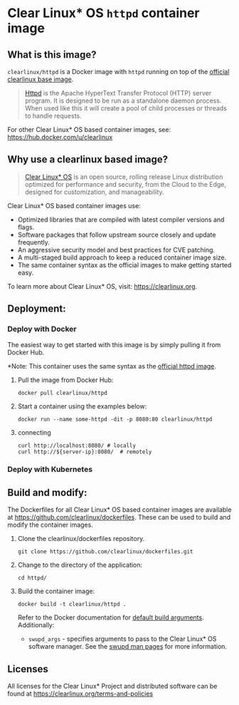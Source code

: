 # Clear Linux* OS `httpd` container image

<!-- Required -->
## What is this image?

`clearlinux/httpd` is a Docker image with `httpd` running on top of the
[official clearlinux base image](https://hub.docker.com/_/clearlinux). 

<!-- application introduction -->
> [Httpd](https://httpd.apache.org/docs/2.4/programs/httpd.html) is the Apache HyperText 
> Transfer Protocol (HTTP) server program. It is designed to be run as a standalone 
> daemon process. When used like this it will create a pool of child processes or threads 
> to handle requests.

For other Clear Linux* OS
based container images, see: https://hub.docker.com/u/clearlinux

## Why use a clearlinux based image?

<!-- CL introduction -->
> [Clear Linux* OS](https://clearlinux.org/) is an open source, rolling release
> Linux distribution optimized for performance and security, from the Cloud to
> the Edge, designed for customization, and manageability.

Clear Linux* OS based container images use:
* Optimized libraries that are compiled with latest compiler versions and
  flags.
* Software packages that follow upstream source closely and update frequently.
* An aggressive security model and best practices for CVE patching.
* A multi-staged build approach to keep a reduced container image size.
* The same container syntax as the official images to make getting started
  easy. 

To learn more about Clear Linux* OS, visit: https://clearlinux.org.

<!-- Required -->
## Deployment:

### Deploy with Docker
The easiest way to get started with this image is by simply pulling it from
Docker Hub. 

*Note: This container uses the same syntax as the [official httpd image](https://hub.docker.com/_/httpd).


1. Pull the image from Docker Hub: 
    ```
    docker pull clearlinux/httpd
    ```

2. Start a container using the examples below:

    ```
    docker run --name some-httpd -dit -p 8080:80 clearlinux/httpd
    ```
    
3. connecting
    
    ```
    curl http://localhost:8080/	# locally
    curl http://${server-ip}:8080/	# remotely
    ```
    
<!-- Optional -->
### Deploy with Kubernetes

<!-- Required -->
## Build and modify:

The Dockerfiles for all Clear Linux* OS based container images are available at
https://github.com/clearlinux/dockerfiles. These can be used to build and
modify the container images.

1. Clone the clearlinux/dockerfiles repository.
    ```
    git clone https://github.com/clearlinux/dockerfiles.git
    ```

2. Change to the directory of the application:
    ```
    cd httpd/
    ```

3. Build the container image:
    ```
    docker build -t clearlinux/httpd .
    ```

   Refer to the Docker documentation for [default build arguments](https://docs.docker.com/engine/reference/builder/#arg).
   Additionally:
   
   - `swupd_args` - specifies arguments to pass to the Clear Linux* OS software
     manager. See the [swupd man pages](https://github.com/clearlinux/swupd-client/blob/master/docs/swupd.1.rst#options)
     for more information.

<!-- Required -->
## Licenses

All licenses for the Clear Linux* Project and distributed software can be found
at https://clearlinux.org/terms-and-policies
